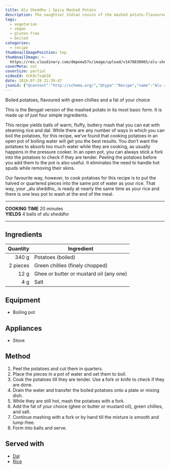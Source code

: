 ```yaml
---
title: Alu Sheddho | Spicy Mashed Potato
description: The naughtier Indian cousin of the mashed potato-flavoured with ghee or mustard oil and green chllies-a tribute to Bengali love for aloo
tags:
  - vegetarian
  - vegan
  - gluten-free
  - boiled
categories:
  - recipe
thumbnailImagePosition: top
thumbnailImage: >-
  https://res.cloudinary.com/dmpeew57x/image/upload/v1478830065/alu-sheddho_thumbnail.jpg
coverMeta: out
coverSize: partial
videoId: VcK4c7xqbI0
date: 2016-07-28 21:39:47
jsonLd: {"@context":"http://schema.org/","@type":"Recipe","name":"Alu sheddho","author":"Bong Eats","image":"https://res.cloudinary.com/dmpeew57x/image/upload/v1478835725/thumbs/alu-sheddho_thumbnail_small.jpg","description":"This is the Bengali version of the mashed potato in its most basic form. It is made up of just four ingredients.","prepTime":"PT5M","totalTime":"PT20M","recipeYield":"4","recipeIngredient":["Potatoes	340 g","Green chillies	2 g (or 2 pieces)","Ghee | butter | mustard oil	12 g","Salt	4 g"],"recipeInstructions":["1 Peel the potatoes and cut them into pieces 5 cm large.","2 Place them in a pot of water and set them to boil.","3 Cook the potatoes till they are tender. Use a fork or knife to check if they are done.","4 Drain the water and transfer the boiled potatoes onto a plate or mixing dish.","5 While they are still hot, mash the potatoes with a fork.","6 Add the fat of your choice (ghee or butter or mustard oil), green chillies, and salt.","7 Continue mashing with the fork or by hand till the mixture is smooth and lump-free.","8 Form into balls and serve."]}
---
```



<p class="post-byline">Boiled potatoes, flavoured with green chillies and a fat of your choice</p>

<p class="post-intro">This is the Bengali version of the mashed potato in its most basic form. It is made up of just four simple ingredients.</p>

<!-- more -->
<span class="dropcap">T</span>his recipe yields balls of warm, fluffy, buttery mash that you can eat with steaming rice and dal. While there are any number of ways in which you can boil the potatoes, for this recipe, we’ve found that cooking potatoes in an open pot of boiling water will get you the best results. You don’t want the potatoes to absorb too much water while they are cooking, as usually happens in the pressure cooker. In an open pot, you can always stick a fork into the potatoes to check if they are tender. Peeling the potatoes before you add them to the pot is also useful. It eliminates the need to handle hot spuds while removing their skins.

<p>Our favourite way, however, to cook potatoes for this recipe is to put the halved or quartered pieces into the same pot of water as your rice. That way, your _alu sheddho_ is ready at nearly the same time as your rice and there is one less pot to wash at the end of the meal.</p>

***

**COOKING TIME** 20 minutes   
**YIELDS** 4 balls of _alu sheddho_

***
## Ingredients
| Quantity | Ingredient                              |
|---------:|-----------------------------------------|
|    340 g | Potatoes (boiled)                       |
| 2 pieces | Green chillies (finely chopped)         |
|     12 g | Ghee or butter or mustard oil (any one) |
|      4 g | Salt                                    |

## Equipment
- Boiling pot

## Appliances
- Stove

## Method
1. Peel the potatoes and cut them in quarters.
2. Place the pieces in a pot of water and set them to boil.
3. Cook the potatoes till they are tender. Use a fork or knife to check if they are done.
4. Drain the water and transfer the boiled potatoes onto a plate or mixing dish.
5. While they are still hot, mash the potatoes with a fork.
6. Add the fat of your choice (ghee or butter or mustard oil), green chillies, and salt.
7. Continue mashing with a fork or by hand till the mixture is smooth and lump-free.
8. Form into balls and serve.


## Served with
- [Dal](/tags/dal/)
- [Rice](/how-to/cook-the-perfect-rice/)
